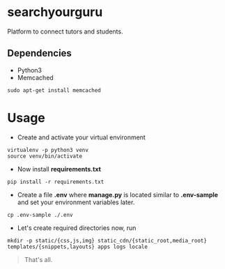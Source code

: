 # searchyourguru
Platform to connect tutors and students.

## Dependencies
- Python3
- Memcached
```
sudo apt-get install memcached
```

# Usage
- Create and activate your virtual environment
```
virtualenv -p python3 venv
source venv/bin/activate
```
- Now install **requirements.txt**
```
pip install -r requirements.txt
```
- Create a file **.env** where **manage.py** is located similar to **.env-sample** and set your environment variables later.
```
cp .env-sample ./.env
```
- Let's create required directories now, run
```
mkdir -p static/{css,js,img} static_cdn/{static_root,media_root} templates/{snippets,layouts} apps logs locale
```

> That's all.

